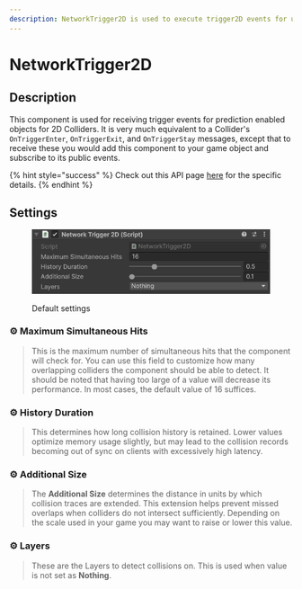 ```yaml
---
description: NetworkTrigger2D is used to execute trigger2D events for use with prediction.
---
```


# NetworkTrigger2D

## Description

This component is used for receiving trigger events for prediction enabled objects for 2D Colliders. It is very much equivalent to a Collider's `OnTriggerEnter`, `OnTriggerExit`, and `OnTriggerStay` messages, except that to receive these you would add this component to your game object and subscribe to its public events.

{% hint style="success" %}
Check out this API page [here](https://fish-networking.com/FishNet/api/api/FishNet.Component.Prediction.NetworkCollider2D.html) for the specific details.
{% endhint %}

## Settings

<div align="left"><figure><img src="../../../../.gitbook/assets/network-trigger-2d-component.png" alt=""><figcaption><p>Default settings</p></figcaption></figure></div>

### :gear: **Maximum Simultaneous Hits**

> This is the maximum number of simultaneous hits that the component will check for. You can use this field to customize how many overlapping colliders the component should be able to detect. It should be noted that having too large of a value will decrease its performance. In most cases, the default value of 16 suffices.

### :gear: **History Duration**

> This determines how long collision history is retained. Lower values optimize memory usage slightly, but may lead to the collision records becoming out of sync on clients with excessively high latency.

### :gear: **Additional Size**

> The **Additional Size** determines the distance in units by which collision traces are extended. This extension helps prevent missed overlaps when colliders do not intersect sufficiently. Depending on the scale used in your game you may want to raise or lower this value.

### :gear: **Layers**

> These are the Layers to detect collisions on. This is used when value is not set as **Nothing**.
